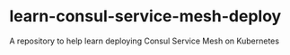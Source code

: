 # learn-consul-service-mesh-deploy
A repository to help learn deploying Consul Service Mesh on Kubernetes
